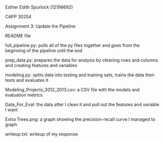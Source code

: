 Esther Edith Spurlock (12196692)

CAPP 30254

Assignment 3: Update the Pipeline

README file

full_pipeline.py: pulls all of the py files together and goes from the beginning of the pipeline until the end

prep_data.py: prepares the data for analysis by cleaning rows and columns and creating features and variables

modeling.py: splits data into testing and training sets, trains the data then tests and evaluates it

Modeling_Projects_2012_2013.csv: a CSV file with the models and evaluation metrics

Data_For_Eval: the data after I clean it and pull out the features and variable I want

Extra Trees.png: a graph showing the precision-recall curve I managed to graph

writeup.txt: writeup of my response
